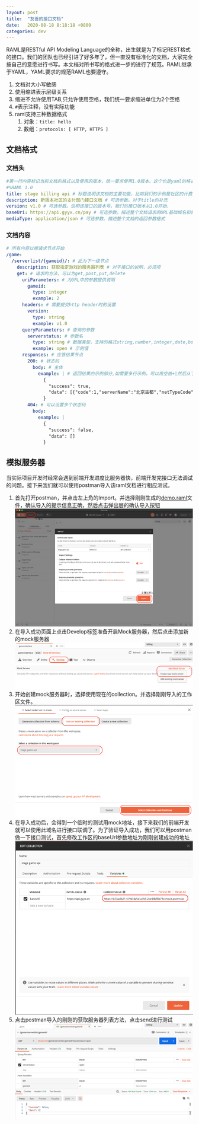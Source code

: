 ```yaml
---
layout: post
title:  "友善的接口文档"
date:   2020-08-18 8:18:18 +0800
categories: dev
---
```


RAML是RESTful API Modeling Language的全称，出生就是为了标记REST格式的接口。我们的团队也已经引进了好多年了，但一直没有标准化的文档，大家完全按自己的意愿进行书写。本文档对所书写的格式进一步的进行了规范。RAML继承于YAML，YAML要求的规范RAML也要遵守。

1. 文档对大小写敏感
2. 使用缩进表示层级关系
3. 缩进不允许使用TAB,只允许使用空格，我们统一要求缩进单位为2个空格
4. `#`表示注释，没有实际功能
5. raml支持三种数据格式
    1. 对象：`title: hello`
    2. 数组：`protocols: [ HTTP, HTTPS ]`

## 文档格式

### 文档头

``` yaml
#第一行内容标记当前文档的格式以及使用的版本，统一要求使用1.0版本。这个也是yaml的格式标准规范
#%RAML 1.0
title: stage billing api # 标题说明该文档的主要功能，比如我们的示例是社区的计费接口文档
description: 新版本社区的支付部门接口文档 # 可选参数。对于title的补充
version: v1.0 # 可选参数。说明该接口的版本号，我们的接口版本从1.0开始，
baseUri: https://api.gyyx.cn/pay # 可选参数。描述整个文档请求的URL基础域名和协议
mediaType: application/json # 可选参数。描述整个文档的返回参数格式
```

### 文档内容

``` yaml
# 所有内容以根请求节点开始
/game:
  /serverlist/{gameid}/: # 此为下一级节点
    description: 获取指定游戏的服务器列表 # 对于接口的说明，必须项
    get: # 请求的方法，可以为get,post,put,delete
      uriParameters: # 为URL中的参数提供说明
        gameid:
          type: integer
          example: 2
      headers: # 需要提交http header时的设置
        version:
          type: string
          example: v1.0
      queryParameters: # 查询的参数
        serverstatus: # 参数名
          type: string # 数据类型，支持的格式string,number,integer,date,boolean,file
          example: open # 示例值
      responses: # 应答结果节点
        200: # 状态码
          body: # 主体
            example: | # 返回结果的示例部分,如需要多行示例，可以用空格+|然后从下一行开始书写返回的示例
              {
                "success": true,
                "data": [{"code":1,"serverName":"北京古都","netTypeCode":1}]
              }
        404: # 可以设置多个状态码
          body:
            example: |
              {
                "success": false,
                "data": []
              }
```

## 模拟服务器

当实际项目开发时经常会遇到前端开发进度比服务器快，前端开发完接口无法调试的问题。接下来我们就可以使用postman导入该raml文档进行相应测试。

1. 首先打开postman，并点击左上角的Import。并选择刚刚生成的[demo.raml](/static/2020-08/demo.raml)文件，确认导入的提示信息正确，然后点击弹出层的确认导入按钮
    ![raml-1](/static/2020-08/raml-1.png)
2. 在导入成功页面上点击Develop标签准备开启Mock服务器，然后点击添加新的mock服务器
    ![raml-2](/static/2020-08/raml-2.png)
3. 开始创建mock服务器时，选择使用现在的collection。并选择刚刚导入的工作区文件。
    ![raml-3](/static/2020-08/raml-3.png)
4. 在导入成功后，会得到一个临时的测试用mock地址，接下来我们的前端开发就可以使用此域名进行接口联调了。为了验证导入成功，我们可以用postman做一下接口测试，首先修改工作区的baseUrl参数地址为刚刚创建成功的地址
    ![raml-4](/static/2020-08/raml-4.png)
5. 点击postman导入的刚刚的获取服务器列表方法，点击send进行测试
    ![raml-5](/static/2020-08/raml-5.png)